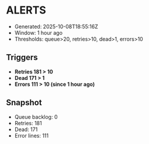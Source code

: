 # ALERTS

- Generated: 2025-10-08T18:55:16Z
- Window: 1 hour ago
- Thresholds: queue>20, retries>10, dead>1, errors>10

## Triggers
- **Retries 181 > 10**
- **Dead 171 > 1**
- **Errors 111 > 10 (since 1 hour ago)**

## Snapshot
- Queue backlog: 0
- Retries: 181
- Dead: 171
- Error lines: 111
